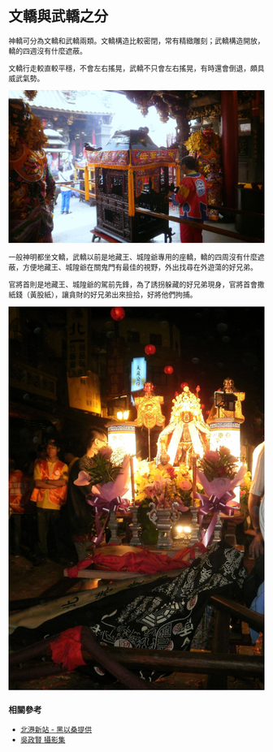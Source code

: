 # 文轎與武轎之分

神轎可分為文轎和武轎兩類。文轎構造比較密閉，常有精緻雕刻；武轎構造開放，轎的四週沒有什麼遮蔽。

文轎行走較直較平穩，不會左右搖晃，武轎不只會左右搖晃，有時還會倒退，頗具威武氣勢。 


![媽祖鑾轎屬於文轎（吳政賢 攝）](img/001.jpg)

一般神明都坐文轎，武轎以前是地藏王、城隍爺專用的座轎，轎的四周沒有什麼遮蔽，方便地藏王、城隍爺在關鬼門有最佳的視野，外出找尋在外遊蕩的好兄弟。

官將首則是地藏王、城隍爺的駕前先鋒，為了誘拐躲藏的好兄弟現身，官將首會撒紙錢（黃股紙），讓貪財的好兄弟出來撿拾，好將他們拘捕。

![武轎多數由武官所乘坐（吳政賢 攝）](img/002.jpg)

### 相關參考
* [北港新站 - 黑以桑提供](http://www.peikang.idv.tw)
* [吳政賢 攝影集](https://www.facebook.com/comdan66)
